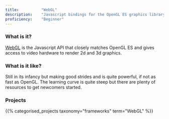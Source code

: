 ```yaml
---
title: 			"WebGL"
description: 	"Javascript bindings for the OpenGL ES graphics library."
proficiency:	"Beginner"
---
```


### What is it?
[WebGL](https://www.khronos.org/webgl/) is the Javascript API that closely matches OpenGL ES and gives access to video hardware to render 2d and 3d graphics.

### What is it like?
Still in its infancy but making good strides and is quite powerful, if not as fast as OpenGL. The learning curve is quite steep but there are plenty of resources to get newcomers started.

### Projects
{{% categorised_projects taxonomy="frameworks" term="WebGL" %}}